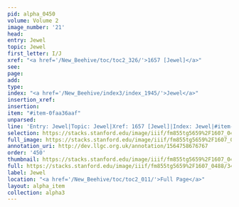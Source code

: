 ```yaml
---
pid: alpha_0450
volume: Volume 2
image_number: '21'
head: 
entry: Jewel
topic: Jewel
first_letter: I/J
xref: "<a href='/New_Beehive/toc/toc2_326/'>1657 [Jewel]</a>"
see: 
page: 
add: 
type: 
index: "<a href='/New_Beehive/index3/index_1945/'>Jewel</a>"
insertion_xref: 
insertion: 
item: "#item-0faa36aaf"
unparsed: 
line: 'Entry: Jewel|Topic: Jewel|Xref: 1657 [Jewel]|Index: Jewel|#item-0faa36aaf'
selection: https://stacks.stanford.edu/image/iiif/fm855tg5659%2F1607_0488/342,1699,3039,460/full/0/default.jpg
full_image: https://stacks.stanford.edu/image/iiif/fm855tg5659%2F1607_0488/full/full/0/default.jpg
annotation_uri: http://dev.llgc.org.uk/annotation/1564758676767
order: '450'
thumbnail: https://stacks.stanford.edu/image/iiif/fm855tg5659%2F1607_0488/342,1699,600,180/250,/0/default.jpg
full: https://stacks.stanford.edu/image/iiif/fm855tg5659%2F1607_0488/342,1699,3039,460/full/0/default.jpg
label: Jewel
location: "<a href='/New_Beehive/toc/toc2_011/'>Full Page</a>"
layout: alpha_item
collection: alpha3
---
```

